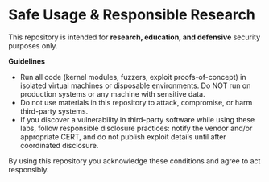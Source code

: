 # Safe Usage & Responsible Research

This repository is intended for **research, education, and defensive** security purposes only.

**Guidelines**
- Run all code (kernel modules, fuzzers, exploit proofs-of-concept) in isolated virtual machines or disposable environments. Do NOT run on production systems or any machine with sensitive data.
- Do not use materials in this repository to attack, compromise, or harm third-party systems.
- If you discover a vulnerability in third-party software while using these labs, follow responsible disclosure practices: notify the vendor and/or appropriate CERT, and do not publish exploit details until after coordinated disclosure.

By using this repository you acknowledge these conditions and agree to act responsibly.

